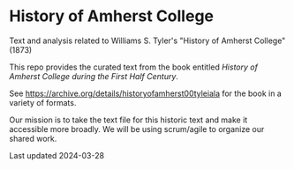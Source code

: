 # History of Amherst College

Text and analysis related to Williams S. Tyler's "History of Amherst College" (1873)

This repo provides the curated text from the book entitled *History of Amherst College during the First Half Century*.

See https://archive.org/details/historyofamherst00tyleiala for the book in a variety of formats.

Our mission is to take the text file for this historic text and make it accessible more broadly.
We will be using scrum/agile to organize our shared work.

Last updated 2024-03-28
